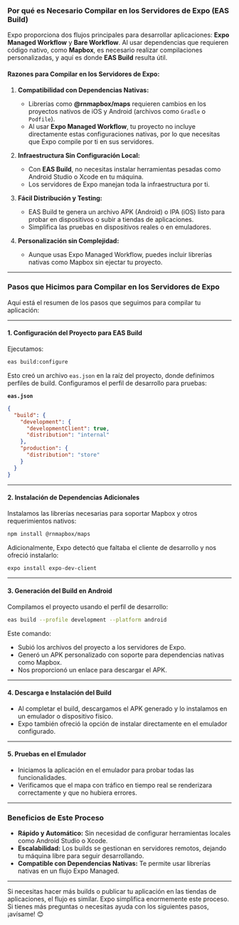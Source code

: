 ### **Por qué es Necesario Compilar en los Servidores de Expo (EAS Build)**

Expo proporciona dos flujos principales para desarrollar aplicaciones: **Expo Managed Workflow** y **Bare Workflow**. Al usar dependencias que requieren código nativo, como **Mapbox**, es necesario realizar compilaciones personalizadas, y aquí es donde **EAS Build** resulta útil.

#### **Razones para Compilar en los Servidores de Expo:**
1. **Compatibilidad con Dependencias Nativas:**
   - Librerías como **@rnmapbox/maps** requieren cambios en los proyectos nativos de iOS y Android (archivos como `Gradle` o `Podfile`).
   - Al usar **Expo Managed Workflow**, tu proyecto no incluye directamente estas configuraciones nativas, por lo que necesitas que Expo compile por ti en sus servidores.

2. **Infraestructura Sin Configuración Local:**
   - Con **EAS Build**, no necesitas instalar herramientas pesadas como Android Studio o Xcode en tu máquina.
   - Los servidores de Expo manejan toda la infraestructura por ti.

3. **Fácil Distribución y Testing:**
   - EAS Build te genera un archivo APK (Android) o IPA (iOS) listo para probar en dispositivos o subir a tiendas de aplicaciones.
   - Simplifica las pruebas en dispositivos reales o en emuladores.

4. **Personalización sin Complejidad:**
   - Aunque usas Expo Managed Workflow, puedes incluir librerías nativas como Mapbox sin ejectar tu proyecto.

---

### **Pasos que Hicimos para Compilar en los Servidores de Expo**

Aquí está el resumen de los pasos que seguimos para compilar tu aplicación:

---

#### **1. Configuración del Proyecto para EAS Build**
Ejecutamos:
```bash
eas build:configure
```
Esto creó un archivo `eas.json` en la raíz del proyecto, donde definimos perfiles de build. Configuramos el perfil de desarrollo para pruebas:

**`eas.json`**
```json
{
  "build": {
    "development": {
      "developmentClient": true,
      "distribution": "internal"
    },
    "production": {
      "distribution": "store"
    }
  }
}
```

---

#### **2. Instalación de Dependencias Adicionales**
Instalamos las librerías necesarias para soportar Mapbox y otros requerimientos nativos:
```bash
npm install @rnmapbox/maps
```

Adicionalmente, Expo detectó que faltaba el cliente de desarrollo y nos ofreció instalarlo:
```bash
expo install expo-dev-client
```

---

#### **3. Generación del Build en Android**
Compilamos el proyecto usando el perfil de desarrollo:

```bash
eas build --profile development --platform android
```

Este comando:
- Subió los archivos del proyecto a los servidores de Expo.
- Generó un APK personalizado con soporte para dependencias nativas como Mapbox.
- Nos proporcionó un enlace para descargar el APK.

---

#### **4. Descarga e Instalación del Build**
- Al completar el build, descargamos el APK generado y lo instalamos en un emulador o dispositivo físico.
- Expo también ofreció la opción de instalar directamente en el emulador configurado.

---

#### **5. Pruebas en el Emulador**
- Iniciamos la aplicación en el emulador para probar todas las funcionalidades.
- Verificamos que el mapa con tráfico en tiempo real se renderizara correctamente y que no hubiera errores.

---

### **Beneficios de Este Proceso**
- **Rápido y Automático:** Sin necesidad de configurar herramientas locales como Android Studio o Xcode.
- **Escalabilidad:** Los builds se gestionan en servidores remotos, dejando tu máquina libre para seguir desarrollando.
- **Compatible con Dependencias Nativas:** Te permite usar librerías nativas en un flujo Expo Managed.

---

Si necesitas hacer más builds o publicar tu aplicación en las tiendas de aplicaciones, el flujo es similar. Expo simplifica enormemente este proceso. Si tienes más preguntas o necesitas ayuda con los siguientes pasos, ¡avísame! 😊